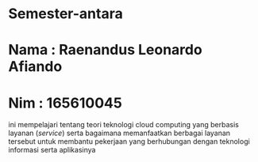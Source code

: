 # Semester-antara
# Nama : Raenandus Leonardo Afiando
# Nim    : 165610045

ini mempelajari tentang teori teknologi cloud computing yang berbasis layanan
(*service*) serta bagaimana memanfaatkan berbagai layanan tersebut untuk membantu pekerjaan yang
berhubungan dengan teknologi informasi serta aplikasinya
